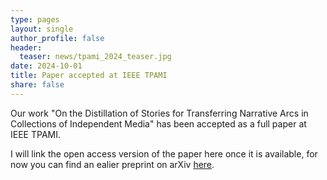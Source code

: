 ```yaml
---
type: pages
layout: single
author_profile: false
header:
  teaser: news/tpami_2024_teaser.jpg
date: 2024-10-01
title: Paper accepted at IEEE TPAMI 
share: false
---
```


Our work "On the Distillation of Stories for Transferring Narrative Arcs in Collections of Independent Media" has been accepted as a full paper at IEEE TPAMI.

I will link the open access version of the paper here once it is available, for now you can find an ealier preprint on arXiv [here](https://arxiv.org/abs/2211.12423).
